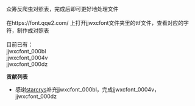 众筹反爬虫对照表，完成后即可更好地处理文件<br/><br/>
在https://font.qqe2.com/ 上打开jjwxcfont文件夹里的ttf文件，查看对应的字符，制作成对照表<br/><br/>
目前已有：<br/>
jjwxcfont_000bl<br/>
jjwxcfont_0004v<br/>
jjwxcfont_000dz
<p><b>贡献列表</b></p><ul>
<li>感谢<a href='https://github.com/starcrys'>starcrys</a>补充jjwxcfont_000bl，完成jjwxcfont_0004v，jjwxcfont_000dz</li>
  </ul>
